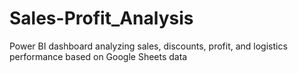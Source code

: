 # Sales-Profit_Analysis
Power BI dashboard analyzing sales, discounts, profit, and logistics performance based on Google Sheets data

